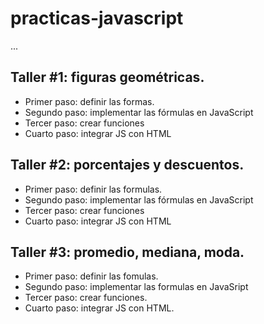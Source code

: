 # practicas-javascript

...

## Taller #1: figuras geométricas.

- Primer paso: definir las formas.
- Segundo paso: implementar las fórmulas en JavaScript
- Tercer paso: crear funciones
- Cuarto paso: integrar JS con HTML

## Taller #2: porcentajes y descuentos.

- Primer paso: definir las formulas.
- Segundo paso: implementar las fórmulas en JavaScript
- Tercer paso: crear funciones
- Cuarto paso: integrar JS con HTML

## Taller #3: promedio, mediana, moda.

- Primer paso: definir las fomulas.
- Segundo paso: implementar las formulas en JavaSript
- Tercer paso: crear funciones.
- Cuarto paso: integrar JS con HTML.